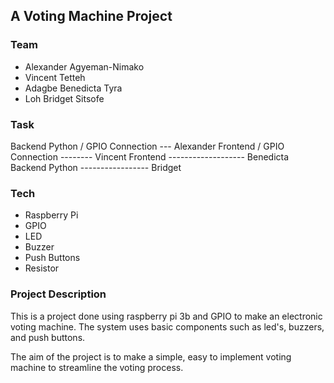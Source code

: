 ## A Voting Machine Project

### Team                                       

* Alexander Agyeman-Nimako            
* Vincent Tetteh                      
* Adagbe Benedicta Tyra               
* Loh Bridget Sitsofe                  
### Task
Backend Python / GPIO Connection  --- Alexander
Frontend / GPIO Connection   -------- Vincent
Frontend  -------------------         Benedicta
Backend Python     -----------------  Bridget
### Tech
* Raspberry Pi
* GPIO
* LED
* Buzzer
* Push Buttons
* Resistor

### Project Description
This is a project done using raspberry pi 3b and GPIO to make an electronic voting machine.
The system uses basic components such as led's, buzzers, and push buttons.

The aim of the project is to make a simple, easy to implement voting machine to 
streamline the voting process.


